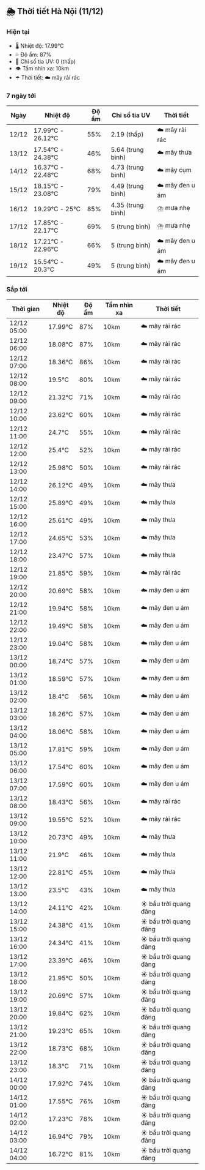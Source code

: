 ## 🌦️ Thời tiết Hà Nội (11/12)

### Hiện tại

- 🌡️ Nhiệt độ: 17.99℃
- 💦 Độ ẩm: 87%
- 🌟 Chỉ số tia UV: 0 (thấp)
- 👁️ Tầm nhìn xa: 10km
- ☂️ Thời tiết: ☁️ mây rải rác

### 7 ngày tới

| Ngày | Nhiệt độ | Độ ẩm | Chỉ số tia UV | Thời tiết |
| --- | --- | --- | --- | --- |
| 12/12 | 17.99℃ - 26.12℃ | 55% | 2.19 (thấp) | ☁️ mây rải rác |
| 13/12 | 17.54℃ - 24.38℃ | 46% | 5.64 (trung bình) | ☁️ mây thưa |
| 14/12 | 16.37℃ - 22.48℃ | 68% | 4.73 (trung bình) | ☁️ mây cụm |
| 15/12 | 18.15℃ - 23.08℃ | 79% | 4.49 (trung bình) | ☁️ mây đen u ám |
| 16/12 | 19.29℃ - 25℃ | 85% | 4.35 (trung bình) | ⛈️ mưa nhẹ |
| 17/12 | 17.85℃ - 22.17℃ | 69% | 5 (trung bình) | ⛈️ mưa nhẹ |
| 18/12 | 17.21℃ - 22.96℃ | 66% | 5 (trung bình) | ☁️ mây đen u ám |
| 19/12 | 15.54℃ - 20.3℃ | 49% | 5 (trung bình) | ☁️ mây đen u ám |

### Sắp tới

| Thời gian | Nhiệt độ | Độ ẩm | Tầm nhìn xa | Thời tiết |
| --- | --- | --- | --- | --- |
| 12/12 05:00 | 17.99℃ | 87% | 10km | ☁️ mây rải rác |
| 12/12 06:00 | 18.08℃ | 87% | 10km | ☁️ mây rải rác |
| 12/12 07:00 | 18.36℃ | 86% | 10km | ☁️ mây rải rác |
| 12/12 08:00 | 19.5℃ | 80% | 10km | ☁️ mây rải rác |
| 12/12 09:00 | 21.32℃ | 71% | 10km | ☁️ mây rải rác |
| 12/12 10:00 | 23.62℃ | 60% | 10km | ☁️ mây rải rác |
| 12/12 11:00 | 24.7℃ | 55% | 10km | ☁️ mây rải rác |
| 12/12 12:00 | 25.4℃ | 52% | 10km | ☁️ mây rải rác |
| 12/12 13:00 | 25.98℃ | 50% | 10km | ☁️ mây rải rác |
| 12/12 14:00 | 26.12℃ | 49% | 10km | ☁️ mây thưa |
| 12/12 15:00 | 25.89℃ | 49% | 10km | ☁️ mây thưa |
| 12/12 16:00 | 25.61℃ | 49% | 10km | ☁️ mây thưa |
| 12/12 17:00 | 24.65℃ | 53% | 10km | ☁️ mây thưa |
| 12/12 18:00 | 23.47℃ | 57% | 10km | ☁️ mây thưa |
| 12/12 19:00 | 21.85℃ | 59% | 10km | ☁️ mây rải rác |
| 12/12 20:00 | 20.69℃ | 58% | 10km | ☁️ mây đen u ám |
| 12/12 21:00 | 19.94℃ | 58% | 10km | ☁️ mây đen u ám |
| 12/12 22:00 | 19.49℃ | 58% | 10km | ☁️ mây đen u ám |
| 12/12 23:00 | 19.04℃ | 58% | 10km | ☁️ mây đen u ám |
| 13/12 00:00 | 18.74℃ | 57% | 10km | ☁️ mây đen u ám |
| 13/12 01:00 | 18.59℃ | 57% | 10km | ☁️ mây đen u ám |
| 13/12 02:00 | 18.4℃ | 56% | 10km | ☁️ mây đen u ám |
| 13/12 03:00 | 18.26℃ | 57% | 10km | ☁️ mây đen u ám |
| 13/12 04:00 | 18.06℃ | 58% | 10km | ☁️ mây đen u ám |
| 13/12 05:00 | 17.81℃ | 59% | 10km | ☁️ mây đen u ám |
| 13/12 06:00 | 17.54℃ | 60% | 10km | ☁️ mây đen u ám |
| 13/12 07:00 | 17.59℃ | 60% | 10km | ☁️ mây đen u ám |
| 13/12 08:00 | 18.43℃ | 56% | 10km | ☁️ mây rải rác |
| 13/12 09:00 | 19.55℃ | 52% | 10km | ☁️ mây rải rác |
| 13/12 10:00 | 20.73℃ | 49% | 10km | ☁️ mây thưa |
| 13/12 11:00 | 21.9℃ | 46% | 10km | ☁️ mây thưa |
| 13/12 12:00 | 22.81℃ | 45% | 10km | ☁️ mây thưa |
| 13/12 13:00 | 23.5℃ | 43% | 10km | ☁️ mây thưa |
| 13/12 14:00 | 24.11℃ | 42% | 10km | ☀️ bầu trời quang đãng |
| 13/12 15:00 | 24.38℃ | 41% | 10km | ☀️ bầu trời quang đãng |
| 13/12 16:00 | 24.34℃ | 41% | 10km | ☀️ bầu trời quang đãng |
| 13/12 17:00 | 23.39℃ | 46% | 10km | ☀️ bầu trời quang đãng |
| 13/12 18:00 | 21.95℃ | 50% | 10km | ☀️ bầu trời quang đãng |
| 13/12 19:00 | 20.69℃ | 57% | 10km | ☀️ bầu trời quang đãng |
| 13/12 20:00 | 19.84℃ | 62% | 10km | ☀️ bầu trời quang đãng |
| 13/12 21:00 | 19.23℃ | 65% | 10km | ☀️ bầu trời quang đãng |
| 13/12 22:00 | 18.73℃ | 68% | 10km | ☀️ bầu trời quang đãng |
| 13/12 23:00 | 18.3℃ | 71% | 10km | ☀️ bầu trời quang đãng |
| 14/12 00:00 | 17.92℃ | 74% | 10km | ☀️ bầu trời quang đãng |
| 14/12 01:00 | 17.55℃ | 76% | 10km | ☀️ bầu trời quang đãng |
| 14/12 02:00 | 17.23℃ | 78% | 10km | ☀️ bầu trời quang đãng |
| 14/12 03:00 | 16.94℃ | 79% | 10km | ☀️ bầu trời quang đãng |
| 14/12 04:00 | 16.72℃ | 81% | 10km | ☀️ bầu trời quang đãng |
